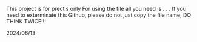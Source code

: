 This project is for prectis only
For using the file all you need is 
.
.
.
If you need to exterminate this Github, please do not just copy the file name, DO THINK TWICE!!!


2024/06/13

